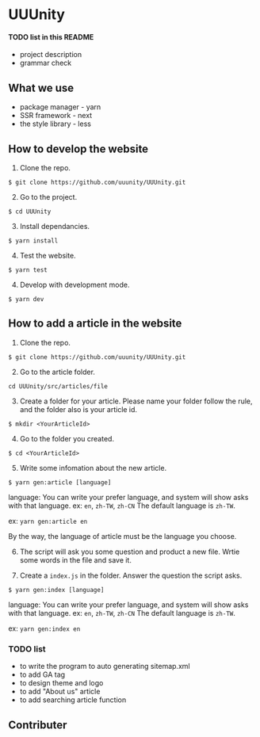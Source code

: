 # UUUnity

#### TODO list in this README
- project description
- grammar check

## What we use
- package manager - yarn
- SSR framework - next
- the style library - less

## How to develop the website

1. Clone the repo.

`$ git clone https://github.com/uuunity/UUUnity.git`

2. Go to the project.

`$ cd UUUnity`

3. Install dependancies.

`$ yarn install`

4. Test the website.

`$ yarn test`

4. Develop with development mode.

`$ yarn dev`

## How to add a article in the website

1. Clone the repo.

`$ git clone https://github.com/uuunity/UUUnity.git`

2. Go to the article folder.

`cd UUUnity/src/articles/file`

3. Create a folder for your article. Please name your folder follow the rule, and the folder also is your article id.

`$ mkdir <YourArticleId>`

4. Go to the folder you created.

`$ cd <YourArticleId>`

5. Write some infomation about the new article.

`$ yarn gen:article [language]`

language: You can write your prefer language, and system will show asks with that language. ex: `en`, `zh-TW`, `zh-CN` The default language is `zh-TW`.

ex: `yarn gen:article en`

By the way, the language of article must be the language you choose.

6. The script will ask you some question and product a new file. Wrtie some words in the file and save it.

7. Create a `index.js` in the folder. Answer the question the script asks.

`$ yarn gen:index [language]`

language: You can write your prefer language, and system will show asks with that language. ex: `en`, `zh-TW`, `zh-CN` The default language is `zh-TW`.

ex: `yarn gen:index en`

### TODO list
- to write the program to auto generating sitemap.xml
- to add GA tag
- to design theme and logo
- to add "About us" article
- to add searching article function

## Contributer
